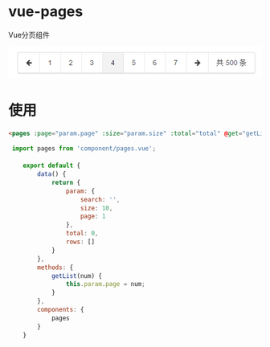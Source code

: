 # vue-pages
Vue分页组件


![](https://raw.githubusercontent.com/Yusoo/vue-pages/master/pic.png)


# 使用

```html
<pages :page="param.page" :size="param.size" :total="total" @get="getList"></pages>
```



```js
 import pages from 'component/pages.vue';

    export default {
        data() {
            return {
                param: {
                    search: '',
                    size: 10,
                    page: 1
                },
                total: 0,
                rows: []
            }
        },
        methods: {
            getList(num) {
                this.param.page = num;
            }
        },
        components: {
            pages
        }
    }
```
